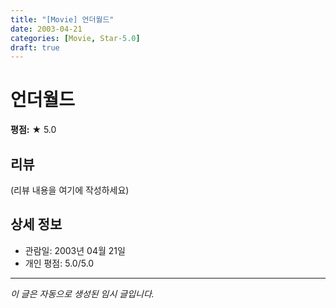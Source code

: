 ```yaml
---
title: "[Movie] 언더월드"
date: 2003-04-21
categories: [Movie, Star-5.0]
draft: true
---
```


# 언더월드

**평점:** ★ 5.0

## 리뷰

(리뷰 내용을 여기에 작성하세요)

## 상세 정보

- 관람일: 2003년 04월 21일
- 개인 평점: 5.0/5.0

---

*이 글은 자동으로 생성된 임시 글입니다.*
